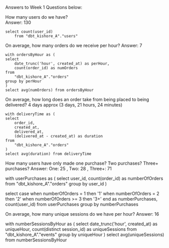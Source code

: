 Answers to Week 1 Questions below:


How many users do we have?  
Answer: 130
    
    select count(user_id) 
        from "dbt_kishore_A"."users"

On average, how many orders do we receive per hour?  Answer: 7

    with ordersByHour as (
    select 
        date_trunc('hour', created_at) as perHour,
        count(order_id) as numOrders
    from
        "dbt_kishore_A"."orders"
    group by perHour
    )
    select avg(numOrders) from ordersByHour

On average, how long does an order take from being placed to being delivered?  4 days approx (3 days, 21 hours, 24 minutes)

    with deliveryTime as (
    select 
        order_id,
        created_at,
        delivered_at,
        (delivered_at - created_at) as duration
    from
        "dbt_kishore_A"."orders"
    )
    select avg(duration) from deliveryTime


How many users have only made one purchase? Two purchases? Three+ purchases? 
Answer:  One: 25 , Two: 28 , Three+: 71

with userPurchases as 
( 
  select 
    user_id, 
    count(order_id) as numberOfOrders 
  from "dbt_kishore_A"."orders" 
  group by user_id 
)

select 
  case 
    when numberOfOrders  = 1 then '1' 
    when numberOfOrders  = 2 then '2' 
    when numberOfOrders  >= 3 then '3+' 
  end as numberPurchases, 
  count(user_id) from userPurchases 
  group by numberPurchases 


On average, how many unique sessions do we have per hour? 
Answer: 16

with numberSessionsByHour as (
    select 
        date_trunc('hour', created_at) as uniqueHour,
        count(distinct session_id) as uniqueSessions
    from
        "dbt_kishore_A"."events"
    group by uniqueHour
    )
select avg(uniqueSessions) from numberSessionsByHour

